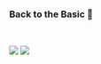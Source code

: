 ### Back to the Basic 👋

<br>

<a href="https://isocpp.org/"><img src="https://img.shields.io/badge/C++-00599C?style=flat-square&logo=Cplusplus&logoColor=white"/></a> <a href="https://go.dev/"><img src="https://img.shields.io/badge/Go-00ADD8?style=flat-square&logo=Go&logoColor=white"/></a>
<!--
**chelseafandev/chelseafandev** is a ✨ _special_ ✨ repository because its `README.md` (this file) appears on your GitHub profile.

Here are some ideas to get you started:

- 🔭 I’m currently working on ...
- 🌱 I’m currently learning ...
- 👯 I’m looking to collaborate on ...
- 🤔 I’m looking for help with ...
- 💬 Ask me about ...
- 📫 How to reach me: ...
- 😄 Pronouns: ...
- ⚡ Fun fact: ...
-->
